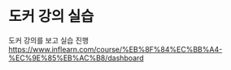 # 도커 강의 실습
도커 강의를 보고 실습 진행 
https://www.inflearn.com/course/%EB%8F%84%EC%BB%A4-%EC%9E%85%EB%AC%B8/dashboard
